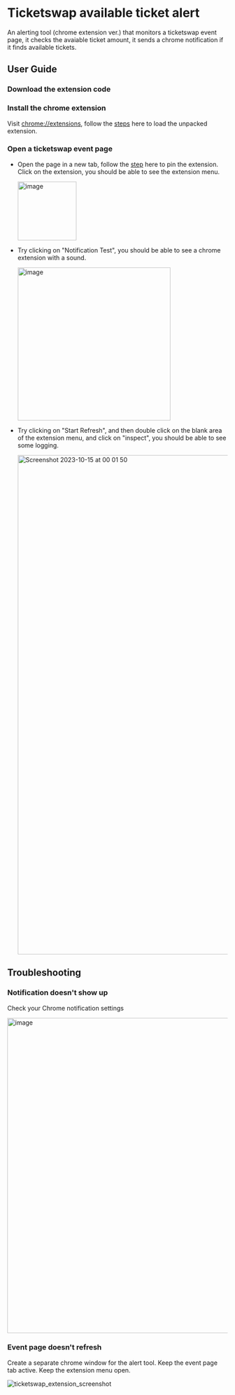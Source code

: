 # Ticketswap available ticket alert 
An alerting tool (chrome extension ver.) that monitors a ticketswap event page, it checks the avaiable ticket amount, it sends a chrome notification if it finds available tickets.

## User Guide
### Download the extension code

### Install the chrome extension
Visit [chrome://extensions](chrome://extensions), follow the [steps](https://developer.chrome.com/docs/extensions/mv3/getstarted/development-basics/#load-unpacked) here to load the unpacked extension.

### Open a ticketswap event page
- Open the page in a new tab, follow the [step](https://developer.chrome.com/docs/extensions/mv3/getstarted/development-basics/#pin) here to pin the extension.
  Click on the extension, you should be able to see the extension menu.

  <img width="134" alt="image" src="https://github.com/iownthegame/ticketswap_ticket_alert/assets/1487369/d267a42f-4c09-4095-b5b7-d51338fe68f9">

- Try clicking on "Notification Test", you should be able to see a chrome extension with a sound.

  <img width="349" alt="image" src="https://github.com/iownthegame/ticketswap_ticket_alert/assets/1487369/b781c450-aff1-4cfa-bd92-8c4bf3eca0ce">

- Try clicking on "Start Refresh", and then double click on the blank area of the extension menu, and click on "inspect", you should be able to see some logging.

  <img width="1139" alt="Screenshot 2023-10-15 at 00 01 50" src="https://github.com/iownthegame/ticketswap_ticket_alert/assets/1487369/9b8e17db-bf2a-477e-9325-3410e97b4df3">


## Troubleshooting
### Notification doesn't show up
Check your Chrome notification settings
  
  <img width="719" alt="image" src="https://github.com/iownthegame/ticketswap_ticket_alert/assets/1487369/64edf74e-4e19-4b04-b153-c600aea15a56">

### Event page doesn't refresh
Create a separate chrome window for the alert tool. Keep the event page tab active. Keep the extension menu open.
  
  ![ticketswap_extension_screenshot](https://github.com/iownthegame/ticketswap_ticket_alert/assets/1487369/6e577fa1-fb66-43d1-abaf-1d3008cfa5ae)
